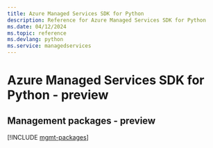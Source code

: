 ```yaml
---
title: Azure Managed Services SDK for Python
description: Reference for Azure Managed Services SDK for Python
ms.date: 04/12/2024
ms.topic: reference
ms.devlang: python
ms.service: managedservices
---
```

# Azure Managed Services SDK for Python - preview

## Management packages - preview
[!INCLUDE [mgmt-packages](managed-services-mgmt-index.md)]